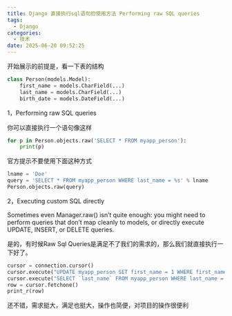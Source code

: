 ```yaml
---
title: Django 直接执行sql语句的使用方法 Performing raw SQL queries
tags:
  - Django
categories:
  - 技术
date: 2025-06-20 09:52:25
---
```


开始展示的前提是，看一下表的结构

```python
class Person(models.Model):
    first_name = models.CharField(...)
    last_name = models.CharField(...)
    birth_date = models.DateField(...)
```

1，Performing raw SQL queries

你可以直接执行一个语句像这样

```python
for p in Person.objects.raw('SELECT * FROM myapp_person'):
    print(p)
```

官方提示不要使用下面这种方式

```python
lname = 'Doe'
query = 'SELECT * FROM myapp_person WHERE last_name = %s' % lname
Person.objects.raw(query)
```

2，Executing custom SQL directly

Sometimes even Manager.raw() isn’t quite enough: you might need to perform queries that don’t map cleanly to models, or directly execute UPDATE, INSERT, or DELETE queries.

是的，有时候Raw Sql Queries是满足不了我们的需求的，那么我们就直接执行一下好了。

```python
cursor = connection.cursor()
cursor.execute("UPDATE myapp_person SET first_name = 1 WHERE first_name = %s", [self.bar])
cursor.execute("SELECT `last_name` FROM myapp_person WHERE last_name = %s", [self.baz])
row = cursor.fetchone()
print_r(row)
```

还不错，需求挺大，满足也挺大，操作也简便，对项目的操作很便利
